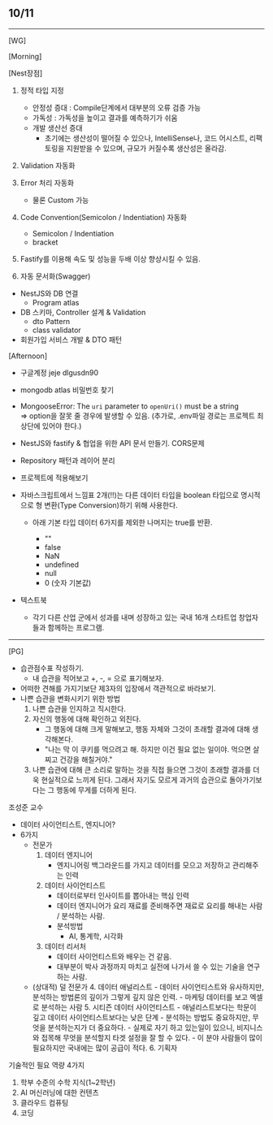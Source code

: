 ## 10/11

---

[WG]

[Morning]

[Nest장점]

1. 정적 타입 지정

   - 안정성 증대 : Compile단계에서 대부분의 오류 검증 가능
   - 가독성 : 가독성을 높이고 결과를 예측하기가 쉬움
   - 개발 생산선 증대
     - 초기에는 생산성이 떨어질 수 있으나, IntelliSense나, 코드 어시스트, 리팩토링을 지원받을 수 있으며, 규모가 커질수록 생산성은 올라감.

2. Validation 자동화
3. Error 처리 자동화
   - 물론 Custom 가능
4. Code Convention(Semicolon / Indentiation) 자동화

   - Semicolon / Indentiation
   - bracket

5. Fastify를 이용해 속도 및 성능을 두배 이상 향상시킬 수 있음.
6. 자동 문서화(Swagger)

- NestJS와 DB 연결
  - Program atlas
- DB 스키마, Controller 설계 & Validation
  - dto Pattern
  - class validator
- 회원가입 서비스 개발 & DTO 패턴

[Afternoon]

- 구글계정 jeje dlgusdn90
- mongodb atlas 비밀번호 찾기

- MongooseError: The `uri` parameter to `openUri()` must be a string  
  => option을 잘못 줄 경우에 발생할 수 있음. (추가로, .env파일 경로는 프로젝트 최상단에 있어야 한다.)

- NestJS와 fastify & 협업을 위한 API 문서 만들기. CORS문제
- Repository 패턴과 레이어 분리
- 프로젝트에 적용해보기

- 자바스크립트에서 느낌표 2개(!!)는 다른 데이터 타입을 boolean 타입으로 명시적으로 형 변환(Type Conversion)하기 위해 사용한다.

  - 아래 기본 타입 데이터 6가지를 제외한 나머지는 true를 반환.

    - ""
    - false
    - NaN
    - undefined
    - null
    - 0 (숫자 기본값)

- 텍스트북

  - 각기 다른 산업 군에서 성과를 내며 성장하고 있는 국내 16개 스타트업 창업자들과 함께하는 프로그램.

---

[PG]

- 습관점수표 작성하기.
  - 내 습관을 적어보고 +, -, = 으로 표기해보자.
- 어떠한 견해를 가지기보단 제3자의 입장에서 객관적으로 바라보기.
- 나쁜 습관을 변화시키기 위한 방법
  1. 나쁜 습관을 인지하고 직시한다.
  2. 자신의 행동에 대해 확인하고 외친다.
     - 그 행동에 대해 크게 말해보고, 행동 자체와 그것이 초래할 결과에 대해 생각해본다.
     - "나는 막 이 쿠키를 먹으려고 해. 하지만 이건 필요 없는 일이야. 먹으면 살찌고 건강을 해칠거야."
  3. 나쁜 습관에 대해 큰 소리로 말하는 것을 직접 들으면 그것이 초래할 결과를 더욱 현실적으로 느끼게 된다. 그래서 자기도 모르게 과거의 습관으로 돌아가기보다는 그 행동에 무게를 더하게 된다.

조성준 교수

- 데이터 사이언티스트, 엔지니어?
- 6가지
  - 전문가
    1. 데이터 엔지니어
       - 엔지니어링 백그라운드를 가지고 데이터를 모으고 저장하고 관리해주는 인력
    2. 데이터 사이언티스트
       - 데이터로부터 인사이트를 뽑아내는 핵심 인력
       - 데이터 엔지니어가 요리 재료를 준비해주면 재료로 요리를 해내는 사람 / 분석하는 사람.
       - 분석방법
         - AI, 통계학, 시각화
    3. 데이터 리서처
       - 데이터 사이언티스트와 배우는 건 같음.
       - 대부분이 박사 과정까지 마치고 실전에 나가서 쓸 수 있는 기술을 연구하는 사람.
  - (상대적) 덜 전문가 4. 데이터 애널리스트 - 데이터 사이언티스트와 유사하지만, 분석하는 방법론의 깊이가 그렇게 깊지 않은 인력. - 마케팅 데이터를 보고 엑셀로 분석하는 사람 5. 시티즌 데이터 사이언티스트 - 애널리스트보다는 학문이 깊고 데이터 사이언티스트보다는 낮은 단계 - 분석하는 방법도 중요하지만, 무엇을 분석하는지가 더 중요하다. - 실제로 자기 하고 있는일이 있으니, 비지니스와 접목해 무엇을 분석할지 타겟 설정을 잘 할 수 있다. - 이 분야 사람들이 많이 필요하지만 국내에는 많이 공급이 적다. 6. 기획자

기술적인 필요 역량 4가지

1. 학부 수준의 수학 지식(1~2학년)
2. AI 머신러닝에 대한 컨텐츠
3. 클라우드 컴퓨팅
4. 코딩
